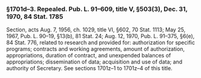 ### §1701d–3. Repealed. Pub. L. 91–609, title V, §503(3), Dec. 31, 1970, 84 Stat. 1785 ###

Section, acts Aug. 7, 1956, ch. 1029, title VI, §602, 70 Stat. 1113; May 25, 1967, Pub. L. 90–19, §13(b), 81 Stat. 24; Aug. 12, 1970, Pub. L. 91–375, §6(e), 84 Stat. 776, related to research and provided for: authorization for specific programs; contracts and working agreements, amount of authorization, appropriations, duration of contract, and unexpended balances of appropriations; dissemination of data; acquisition and use of data; and authority of Secretary. See sections 1701z–1 to 1701z–4 of this title.